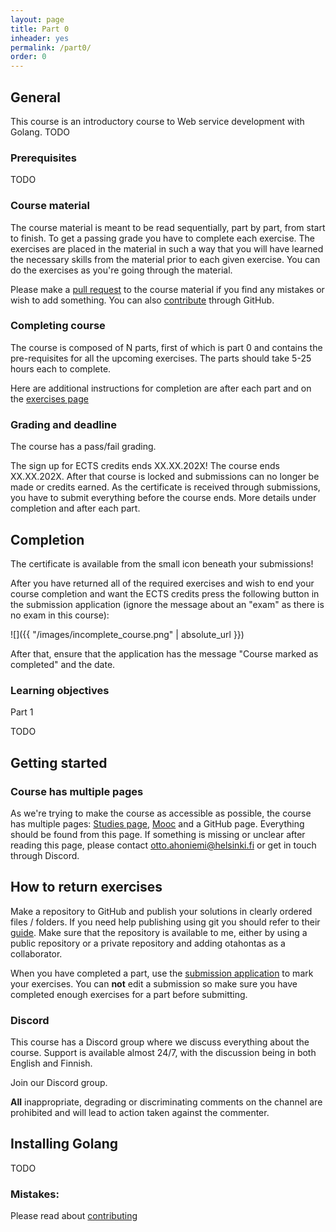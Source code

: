```yaml
---
layout: page
title: Part 0
inheader: yes
permalink: /part0/
order: 0
---
```


## General ##

This course is an introductory course to Web service development with Golang. TODO

### Prerequisites ###

TODO

### Course material ###

The course material is meant to be read sequentially, part by part, from start to finish. To get a passing grade you have to complete each exercise. The exercises are placed in the material in such a way that you will have learned the necessary skills from the material prior to each given exercise. You can do the exercises as you're going through the material.

Please make a [pull request](/contributing) to the course material if you find any mistakes or wish to add something. You can also [contribute](/contributing) through GitHub.

### Completing course ###

The course is composed of N parts, first of which is part 0 and contains the pre-requisites for all the upcoming exercises. The parts should take 5-25 hours each to complete.

Here are additional instructions for completion are after each part and on the [exercises page](/exercises)

### Grading and deadline ##

The course has a pass/fail grading.

The sign up for ECTS credits ends XX.XX.202X! The course ends XX.XX.202X. After that course is locked and submissions can no longer be made or credits earned. As the certificate is received through submissions, you have to submit everything before the course ends. More details under completion and after each part.

## Completion ##

The certificate is available from the small icon beneath your submissions!

After you have returned all of the required exercises and wish to end your course completion and want the ECTS credits press the following button in the submission application (ignore the message about an "exam" as there is no exam in this course):

![]({{ "/images/incomplete_course.png" | absolute_url }})

After that, ensure that the application has the message "Course marked as completed" and the date. 


### Learning objectives ###

Part 1

TODO

## Getting started ##

### Course has multiple pages ###

As we're trying to make the course as accessible as possible, the course has multiple pages: [Studies page](https://studies.helsinki.fi/courses/cur/hy-CUR-135622221/Open_uni_DevOps_with_Docker_2021), [Mooc](https://mooc.fi/) and a GitHub page. Everything should be found from this page. If something is missing or unclear after reading this page, please contact otto.ahoniemi@helsinki.fi or get in touch through Discord.

## How to return exercises ##

Make a repository to GitHub and publish your solutions in clearly ordered files / folders.
If you need help publishing using git you should refer to their [guide](https://guides.github.com/activities/hello-world/). Make sure that the repository is available to me, either by using a public repository or a private repository and adding otahontas as a collaborator.

When you have completed a part, use the [submission application](https://studies.cs.helsinki.fi/stats/courses/golang2022) to mark your exercises. You can **not** edit a submission so make sure you have completed enough exercises for a part before submitting.

### Discord ###

This course has a Discord group where we discuss everything about the course. Support is available almost 24/7, with the discussion being in both English and Finnish.

Join our Discord group.

**All** inappropriate, degrading or discriminating comments on the channel are prohibited and will lead to action taken against the commenter.

## Installing Golang ##

TODO

### Mistakes: ###

Please read about [contributing](https://golang-hy.github.io/contributing)

